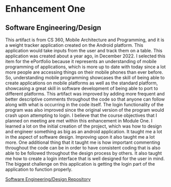 # Enhancement One

## Software Engineering/Design

This artifact is from CS 360, Mobile Architecture and Programming, and it is a weight tracker application created on the Android platform. This application would take inputs from the user and track them on a table. This application was created about a year ago, in December 2022. 
I selected this item for the ePortfolio because it represents an understanding of mobile programming of applications, which is more up to date with today since a lot more people are accessing things on their mobile phones than ever before. So, understanding mobile programming showcases the skill of being able to create applications on mobile platforms as well as the standard platform, showcasing a great skill in software development of being able to port to different platforms. This artifact was improved by adding more frequent and better descriptive comments throughout the code so that anyone can follow along with what is occurring in the code itself. The login functionality of the program was also improved since the original version of the program would crash upon attempting to login. I believe that the course objectives that I planned on meeting are met within this enhancement in Module One. I learned a lot on the initial creation of the project, which was how to design and engineer something as big as an android application. It taught me a lot in the aspect of software design. Improving upon it also taught me a lot more. One additional thing that it taught me is how important commenting throughout the code can be in order to have consistent coding that is also able to be followed throughout the design process by others. It also taught me how to create a login interface that is well designed for the user in mind. The biggest challenge on this application is getting the login part of the application to function properly. 


[Software Engineering/Design Repository](https://github.com/Tydyp/SoftwareEngineering) 
